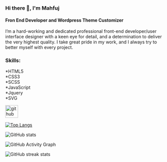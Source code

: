 ### Hi there 👋, I'm Mahfuj
#### Fron End Developer and Wordpress Theme Customizer
I’m a hard-working and dedicated professional front-end developer/user interface designer with a keen eye for detail, and a determination to deliver the very highest quality. I take great pride in my work, and I always try to better myself with every project.

### Skills:
*HTML5 <br>
*CSS3 <br>
*SCSS <br>
*JavaScript <br>
*Jquery <br>
*SVG <br>

 



[<img src='https://cdn.jsdelivr.net/npm/simple-icons@3.0.1/icons/github.svg' alt='github' height='40'>](https://github.com/mahfuj890)  

[![Top Langs](https://github-readme-stats.vercel.app/api/top-langs/?username=mahfuj890)](https://github.com/anuraghazra/github-readme-stats)

![GitHub stats](https://github-readme-stats.vercel.app/api?username=mahfuj890&show_icons=true)  

![GitHub Activity Graph](https://activity-graph.herokuapp.com/graph?username=mahfuj890)  

![GitHub streak stats](https://github-readme-streak-stats.herokuapp.com/?user=mahfuj890)  

